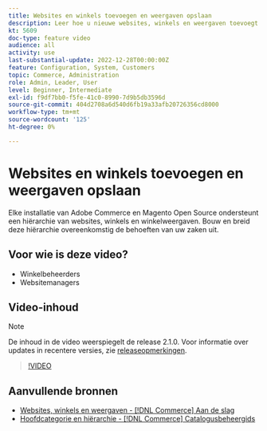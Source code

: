 ```yaml
---
title: Websites en winkels toevoegen en weergaven opslaan
description: Leer hoe u nieuwe websites, winkels en weergaven toevoegt op basis van de behoeften van uw bedrijf.
kt: 5609
doc-type: feature video
audience: all
activity: use
last-substantial-update: 2022-12-28T00:00:00Z
feature: Configuration, System, Customers
topic: Commerce, Administration
role: Admin, Leader, User
level: Beginner, Intermediate
exl-id: f9df7bb0-f5fe-41c0-8990-7d9b5db3596d
source-git-commit: 404d2708a6d540d6fb19a33afb20726356cd8000
workflow-type: tm+mt
source-wordcount: '125'
ht-degree: 0%

---
```


# Websites en winkels toevoegen en weergaven opslaan

Elke installatie van Adobe Commerce en Magento Open Source ondersteunt een hiërarchie van websites, winkels en winkelweergaven. Bouw en breid deze hiërarchie overeenkomstig de behoeften van uw zaken uit.

## Voor wie is deze video?

- Winkelbeheerders
- Websitemanagers

## Video-inhoud

>[!NOTE]
>
>De inhoud in de video weerspiegelt de release 2.1.0. Voor informatie over updates in recentere versies, zie [releaseopmerkingen](https://experienceleague.adobe.com/docs/commerce-operations/release/notes/overview.html).

>[!VIDEO](https://video.tv.adobe.com/v/35787?quality=12&learn=on)

## Aanvullende bronnen

- [Websites, winkels en weergaven - [!DNL Commerce] Aan de slag](https://experienceleague.adobe.com/docs/commerce-admin/start/setup/websites-stores-views.html)
- [Hoofdcategorie en hiërarchie - [!DNL Commerce] Catalogusbeheergids](https://experienceleague.adobe.com/docs/commerce-admin/catalog/categories/category-root.html)
